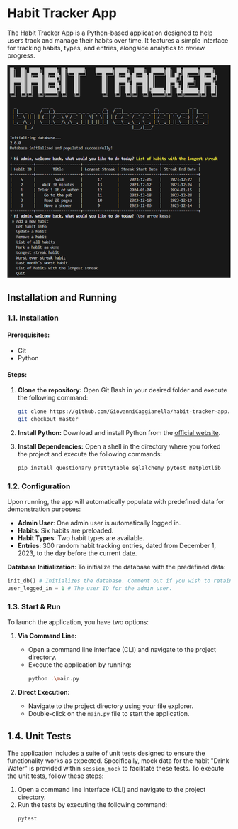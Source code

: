 # Habit Tracker App

The Habit Tracker App is a Python-based application designed to help users track and manage their habits over time. It features a simple interface for tracking habits, types, and entries, alongside analytics to review progress.

![Habit Tracker Interface](images/home.png "Habit Tracker App Interface")

## Installation and Running

### 1.1. Installation

#### Prerequisites:
- Git
- Python

#### Steps:

1. **Clone the repository:**
    Open Git Bash in your desired folder and execute the following command:
    ```bash
    git clone https://github.com/GiovanniCaggianella/habit-tracker-app.git
    git checkout master
    ```

2. **Install Python:**
    Download and install Python from the [official website](https://www.python.org/).

3. **Install Dependencies:**
    Open a shell in the directory where you forked the project and execute the following commands:
    ```bash
    pip install questionary prettytable sqlalchemy pytest matplotlib
    ```

### 1.2. Configuration

Upon running, the app will automatically populate with predefined data for demonstration purposes:

- **Admin User**: One admin user is automatically logged in.
- **Habits**: Six habits are preloaded.
- **Habit Types**: Two habit types are available.
- **Entries**: 300 random habit tracking entries, dated from December 1, 2023, to the day before the current date.

**Database Initialization**:
To initialize the database with the predefined data:
```python
init_db() # Initializes the database. Comment out if you wish to retain data between sessions.
user_logged_in = 1 # The user ID for the admin user.
```

### 1.3. Start & Run

To launch the application, you have two options:

1. **Via Command Line:**
   - Open a command line interface (CLI) and navigate to the project directory.
   - Execute the application by running:
     ```bash
     python .\main.py
     ```

2. **Direct Execution:**
   - Navigate to the project directory using your file explorer.
   - Double-click on the `main.py` file to start the application.

## 1.4. Unit Tests

The application includes a suite of unit tests designed to ensure the functionality works as expected. Specifically, mock data for the habit "Drink Water" is provided within `session_mock` to facilitate these tests.
To execute the unit tests, follow these steps:

1. Open a command line interface (CLI) and navigate to the project directory.
2. Run the tests by executing the following command:
   ```bash
   pytest
   ```
